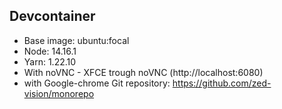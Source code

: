 ## Devcontainer

- Base image: ubuntu:focal
- Node: 14.16.1
- Yarn: 1.22.10
- With noVNC - XFCE trough noVNC (http://localhost:6080)
- with Google-chrome
Git repository: https://github.com/zed-vision/monorepo
